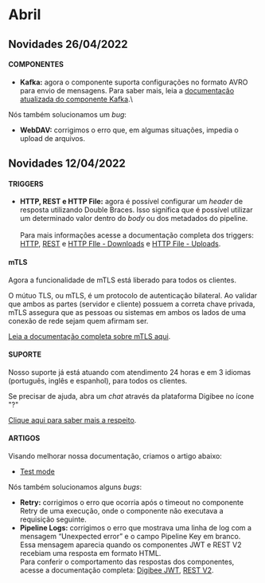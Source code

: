 # Abril

## Novidades 26/04/2022

#### **COMPONENTES**

* **Kafka:** agora o componente suporta configurações no formato AVRO para envio de mensagens. Para saber mais, leia a [documentação atualizada do componente Kafka](../../components/queues-and-messaging/kafka.md).\


Nós também solucionamos um _bug_:

* **WebDAV:** corrigimos o erro que, em algumas situações, impedia o upload de arquivos.

## Novidades 12/04/2022

#### **TRIGGERS**

* **HTTP, REST e HTTP File:** agora é possível configurar um _header_ de resposta utilizando Double Braces. Isso significa que é possível utilizar um determinado valor dentro do _body_ ou dos metadados do pipeline.\
  \
  Para mais informações acesse a documentação completa dos triggers: [HTTP](../../components/triggers/http-trigger.md), [REST](../../components/triggers/rest-trigger.md) e [HTTP FIle - Downloads](../../components/triggers/http-file-trigger/http-file-trigger-downloads.md) e [HTTP File - Uploads](../../components/triggers/http-file-trigger/http-file-trigger-uploads.md).

#### **mTLS**

Agora a funcionalidade de mTLS está liberado para todos os clientes.

O mútuo TLS, ou mTLS, é um protocolo de autenticação bilateral. Ao validar que ambos as partes (servidor e cliente) possuem a correta chave privada, mTLS assegura que as pessoas ou sistemas em ambos os lados de uma conexão de rede sejam quem afirmam ser.

[Leia a documentação completa sobre mTLS aqui](../../components/triggers/configuracoes-de-triggers/mtls.md).

#### **SUPORTE**

Nosso suporte já está atuando com atendimento 24 horas e em 3 idiomas (português, inglês e espanhol), para todos os clientes.

Se precisar de ajuda, abra um _chat_ através da plataforma Digibee no ícone "?"

[Clique aqui para saber mais a respeito](../../geral/suporte-ao-cliente-digibee.md).

#### **ARTIGOS**

Visando melhorar nossa documentação, criamos o artigo abaixo:

* [Test mode](../../build/canvas/test-mode/)



Nós também solucionamos alguns _bugs_:

* **Retry:** corrigimos o erro que ocorria após o timeout no componente Retry de uma execução, onde o componente não executava a requisição seguinte.
* **Pipeline Logs:** corrigimos o erro que mostrava uma linha de log com a mensagem “Unexpected error” e o campo Pipeline Key em branco.\
  Essa mensagem aparecia quando os componentes JWT e REST V2 recebiam uma resposta em formato HTML.\
  Para conferir o comportamento das respostas dos componentes, acesse a documentação completa: [Digibee JWT](../../components/security-components/digibee-jwt/), [REST V2](../../components/web-protocols/rest-v2.md).
